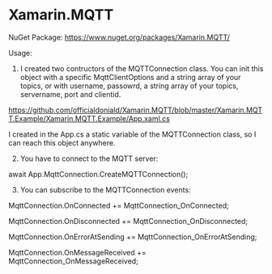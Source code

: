 # Xamarin.MQTT

NuGet Package: https://www.nuget.org/packages/Xamarin.MQTT/

Usage: 

1. I created two contructors of the MQTTConnection class. You can init this object with a specific MqttClientOptions and a string array of your topics, or with username, passowrd, a string array of your topics, servername, port and clientid.

https://github.com/officialdoniald/Xamarin.MQTT/blob/master/Xamarin.MQTT.Example/Xamarin.MQTT.Example/App.xaml.cs

I created in the App.cs a static variable of the MQTTConnection class, so I can reach this object anywhere.

2. You have to connect to the MQTT server:

await App.MqttConnection.CreateMQTTConnection();

3. You can subscribe to the MQTTConnection events:

  MqttConnection.OnConnected += MqttConnection_OnConnected;
  
  MqttConnection.OnDisconnected += MqttConnection_OnDisconnected;
  
  MqttConnection.OnErrorAtSending += MqttConnection_OnErrorAtSending;
  
  MqttConnection.OnMessageReceived += MqttConnection_OnMessageReceived;
